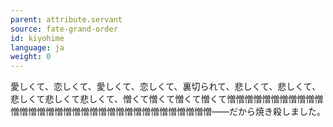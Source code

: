 ```yaml
---
parent: attribute.servant
source: fate-grand-order
id: kiyohime
language: ja
weight: 0
---
```


愛しくて、恋しくて、愛しくて、恋しくて、裏切られて、悲しくて、悲しくて、悲しくて悲しくて悲しくて、憎くて憎くて憎くて憎くて憎憎憎憎憎憎憎憎憎憎憎憎憎憎憎憎憎憎憎憎憎憎憎憎憎憎憎憎憎憎憎憎憎憎――だから焼き殺しました。
